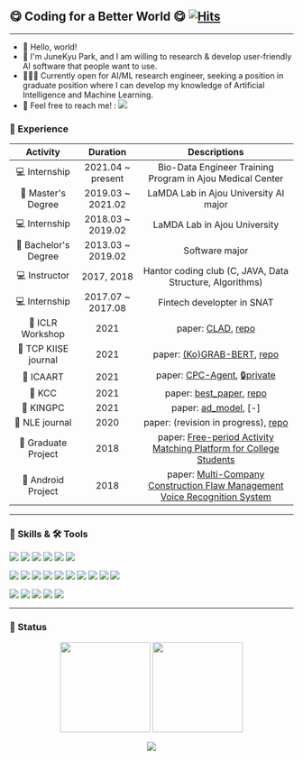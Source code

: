 ## 😋 Coding for a Better World 😋 [![Hits](https://hits.seeyoufarm.com/api/count/incr/badge.svg?url=https%3A%2F%2Fgithub.com%2Frhcsky%2Fhit-counter&count_bg=%23DB5CE9&title_bg=%23555555&icon=&icon_color=%23E7E7E7&title=hits&edge_flat=false)](https://hits.seeyoufarm.com)

<hr>

* 👋 Hello, world!
* 🤪 I'm JuneKyu Park, and I am willing to research & develop user-friendly AI software that people want to use.
* 🧑🏻‍💻 Currently open for AI/ML research engineer, seeking a position in graduate position where I can develop my knowledge of Artificial Intelligence and Machine Learning.
* 📨 Feel free to reach me! : <a href="mailto:idbluefish@gmail.com" target="_blank"><img src="https://img.shields.io/badge/idbluefish@gmail.com-EA4335?style=flat-square&logo=Gmail&logoColor=white"/></a>

### 🔭 Experience

| Activity                   | Duration          | Descriptions                                              |
|:-----------------------:|:-----------------:|:---------------------------------------------------------:|
| 💻 Internship           | 2021.04 ~ present | Bio-Data Engineer Training Program in Ajou Medical Center |
| 🏫 Master's Degree      | 2019.03 ~ 2021.02 | LaMDA Lab in Ajou University AI major|
| 💻 Internship           | 2018.03 ~ 2019.02 | LaMDA Lab in Ajou University |
| 🏫 Bachelor's Degree    | 2013.03 ~ 2019.02 | Software major |
| 💻 Instructor           | 2017, 2018        | Hantor coding club (C, JAVA, Data Structure, Algorithms) |
| 💻 Internship           | 2017.07 ~ 2017.08 | Fintech developter in SNAT |
| 📖 ICLR Workshop        | 2021 | paper: [CLAD](https://arxiv.org/pdf/2104.09793.pdf), [repo](https://github.com/JuneKyu/CLAD)|
| 📖 TCP KIISE journal    | 2021 | paper: [(Ko)GRAB-BERT](https://www.dbpia.co.kr/pdf/pdfView.do?nodeId=NODE10528632&mark=0&useDate=&bookmarkCnt=1&ipRange=N&accessgl=Y&language=ko_KR), [repo](https://github.com/JuneKyu/GRAB-KoBERT)|
| 📖 ICAART               | 2021 | paper: [CPC-Agent](https://www.scitepress.org/Papers/2021/103853/103853.pdf), [🔒private]()|
| 📖 KCC                  | 2021 | paper: [best_paper](https://www.dbpia.co.kr/pdf/pdfView.do?nodeId=NODE09874584&mark=0&useDate=&bookmarkCnt=1&ipRange=N&accessgl=Y&language=ko), [repo](https://github.com/JuneKyu/GRAB-KoBERT)|
| 📖 KINGPC               | 2021 | paper: [ad_model](), [-]|
| 📖 NLE journal          | 2020 | paper: (revision in progress), [repo](https://github.com/JuneKyu/ReDoc)|
| 🎯 Graduate Project     | 2018 | paper: [Free-period Activity Matching Platform for College Students](https://github.com/JuneKyu/FreePeriod)|
| 🎯 Android Project      | 2018 | paper: [Multi-Company Construction Flaw Management Voice Recognition System](https://github.com/JuneKyu/ConstructionFlawManagement)|

<hr>

### 💪 Skills & 🛠 Tools

<p>
  <img src="https://img.shields.io/badge/Python-3776AB?style=flat-square&logo=Python&logoColor=white"/>
  <img src="https://img.shields.io/badge/R-276DC3?style=flat-square&logo=R&logoColor=white"/>
  <img src="https://img.shields.io/badge/Java-007396?style=flat-square&logo=Java&logoColor=white"/>
  <img src="https://img.shields.io/badge/C++-007396?style=flat-square&logo=C++a&logoColor=white"/>
  <img src="https://img.shields.io/badge/JavaScript-007396?style=flat-square&logo=JavaScript&logoColor=white"/>
  <img src="https://img.shields.io/badge/QT-41CD52?style=flat-square&logo=QT&logoColor=white"/>
</p>
<p>
  <img src="https://img.shields.io/badge/PyTorch-EE4C2C?style=flat-square&logo=PyTorch&logoColor=white"/>
  <img src="https://img.shields.io/badge/TensorFlow-FF6F00?style=flat-square&logo=TensorFlow&logoColor=white"/>
  <img src="https://img.shields.io/badge/Keras-D00000?style=flat-square&logo=Keras&logoColor=white"/>
  <img src="https://img.shields.io/badge/Android-3DDC84?style=flat-square&logo=Android&logoColor=white"/>
  <img src="https://img.shields.io/badge/HTML5-E34F26?style=flat-square&logo=HTML5&logoColor=white"/>
  <img src="https://img.shields.io/badge/CSS3-1572B6?style=flat-square&logo=CSS3&logoColor=white"/>
  <img src="https://img.shields.io/badge/Firebase-FFCA28?style=flat-square&logo=Firebase&logoColor=black"/>
  <img src="https://img.shields.io/badge/Git-F05032?style=flat-square&logo=Git&logoColor=white"/>
  <img src="https://img.shields.io/badge/MySQL-4479A1?style=flat-square&logo=MySQL&logoColor=white"/>
  <img src="https://img.shields.io/badge/ElkStack-005571?style=flat-square&logo=ElasticStack&logoColor=white"/>
</p>
<p>
  <img src="https://img.shields.io/badge/Linux-007396?style=flat-square&logo=Linux&logoColor=white"/>
  <img src="https://img.shields.io/badge/Vim-019733?style=flat-square&logo=Vim&logoColor=white"/>
  <img src="https://img.shields.io/badge/NeoVim-57A143?style=flat-square&logo=NeoVim&logoColor=white"/>
  <img src="https://img.shields.io/badge/VSCode-007ACC?style=flat-square&logo=VisualStudioCode&logoColor=white"/>
  <img src="https://img.shields.io/badge/PyCharm-000000?style=flat-square&logo=PyCharm&logoColor=white"/>
</p>

<hr>

### 📌 Status

<p align = "center">
  <img src="https://github-readme-stats.vercel.app/api?username=junekyu&show_icons=true" height=160/>
  <img src="https://github-readme-stats.vercel.app/api/top-langs/?username=rhcsky&layout=compact" height=160>
<p>

<p align="center">
  <img src="http://mazassumnida.wtf/api/v2/generate_badge?boj=bluefishjun&cache=c">
</p>
